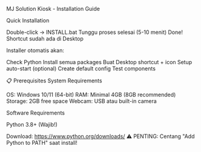 MJ Solution Kiosk - Installation Guide

Quick Installation

Double-click → INSTALL.bat
Tunggu proses selesai (5-10 menit)
Done! Shortcut sudah ada di Desktop

Installer otomatis akan:

Check Python
Install semua packages
Buat Desktop shortcut + icon
Setup auto-start (optional)
Create default config
Test components

📋 Prerequisites
System Requirements

OS: Windows 10/11 (64-bit)
RAM: Minimal 4GB (8GB recommended)
Storage: 2GB free space
Webcam: USB atau built-in camera

Software Requirements

Python 3.8+ (Wajib!)

Download: https://www.python.org/downloads/
⚠️ PENTING: Centang "Add Python to PATH" saat install!
